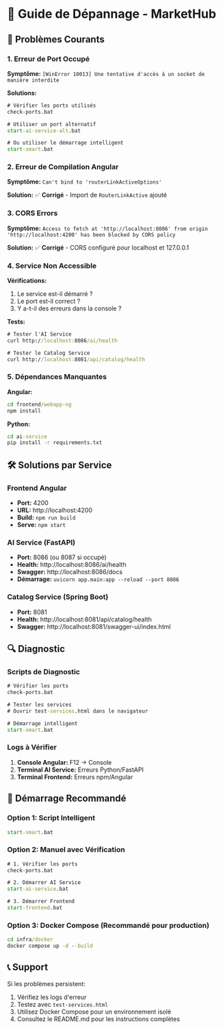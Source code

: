 # 🔧 Guide de Dépannage - MarketHub

## 🚨 Problèmes Courants

### 1. Erreur de Port Occupé

**Symptôme:** `[WinError 10013] Une tentative d'accès à un socket de manière interdite`

**Solutions:**
```cmd
# Vérifier les ports utilisés
check-ports.bat

# Utiliser un port alternatif
start-ai-service-alt.bat

# Ou utiliser le démarrage intelligent
start-smart.bat
```

### 2. Erreur de Compilation Angular

**Symptôme:** `Can't bind to 'routerLinkActiveOptions'`

**Solution:** ✅ **Corrigé** - Import de `RouterLinkActive` ajouté

### 3. CORS Errors

**Symptôme:** `Access to fetch at 'http://localhost:8086' from origin 'http://localhost:4200' has been blocked by CORS policy`

**Solution:** ✅ **Corrigé** - CORS configuré pour localhost et 127.0.0.1

### 4. Service Non Accessible

**Vérifications:**
1. Le service est-il démarré ?
2. Le port est-il correct ?
3. Y a-t-il des erreurs dans la console ?

**Tests:**
```cmd
# Tester l'AI Service
curl http://localhost:8086/ai/health

# Tester le Catalog Service
curl http://localhost:8081/api/catalog/health
```

### 5. Dépendances Manquantes

**Angular:**
```cmd
cd frontend/webapp-ng
npm install
```

**Python:**
```cmd
cd ai-service
pip install -r requirements.txt
```

## 🛠️ Solutions par Service

### Frontend Angular
- **Port:** 4200
- **URL:** http://localhost:4200
- **Build:** `npm run build`
- **Serve:** `npm start`

### AI Service (FastAPI)
- **Port:** 8086 (ou 8087 si occupé)
- **Health:** http://localhost:8086/ai/health
- **Swagger:** http://localhost:8086/docs
- **Démarrage:** `uvicorn app.main:app --reload --port 8086`

### Catalog Service (Spring Boot)
- **Port:** 8081
- **Health:** http://localhost:8081/api/catalog/health
- **Swagger:** http://localhost:8081/swagger-ui/index.html

## 🔍 Diagnostic

### Scripts de Diagnostic
```cmd
# Vérifier les ports
check-ports.bat

# Tester les services
# Ouvrir test-services.html dans le navigateur

# Démarrage intelligent
start-smart.bat
```

### Logs à Vérifier
1. **Console Angular:** F12 → Console
2. **Terminal AI Service:** Erreurs Python/FastAPI
3. **Terminal Frontend:** Erreurs npm/Angular

## 🚀 Démarrage Recommandé

### Option 1: Script Intelligent
```cmd
start-smart.bat
```

### Option 2: Manuel avec Vérification
```cmd
# 1. Vérifier les ports
check-ports.bat

# 2. Démarrer AI Service
start-ai-service.bat

# 3. Démarrer Frontend
start-frontend.bat
```

### Option 3: Docker Compose (Recommandé pour production)
```cmd
cd infra/docker
docker compose up -d --build
```

## 📞 Support

Si les problèmes persistent:
1. Vérifiez les logs d'erreur
2. Testez avec `test-services.html`
3. Utilisez Docker Compose pour un environnement isolé
4. Consultez le README.md pour les instructions complètes
